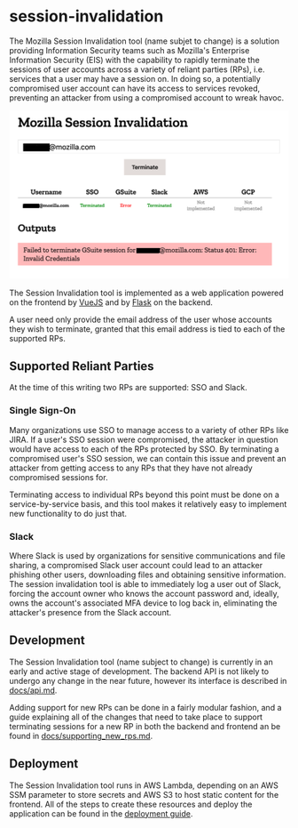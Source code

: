 # session-invalidation

The Mozilla Session Invalidation tool (name subjet to change) is a solution
providing Information Security teams such as Mozilla's Enterprise
Information Security (EIS) with the capability to rapidly terminate the
sessions of user accounts across a variety of reliant parties (RPs), i.e.
services that a user may have a session on.  In doing so, a potentially
compromised user account can have its access to services revoked, preventing an
attacker from using a compromised account to wreak havoc.

![Early demo image](https://raw.githubusercontent.com/mozilla/session-invalidation/master/docs/images/earlydemo.png)

The Session Invalidation tool is implemented as a web application powered on
the frontend by [VueJS](https://vuejs.org/) and by
[Flask](https://flask.palletsprojects.com/en/1.1.x/) on the backend.

A user need only provide the email address of the user whose accounts they
wish to terminate, granted that this email address is tied to each of the
supported RPs.

## Supported Reliant Parties

At the time of this writing two RPs are supported: SSO and Slack.

### Single Sign-On

Many organizations use SSO to manage access to a variety of other RPs like JIRA.
If a user's SSO session were compromised, the attacker in question would have
access to each of the RPs protected by SSO.  By terminating a compromised user's
SSO session, we can contain this issue and prevent an attacker from getting
access to any RPs that they have not already compromised sessions for.

Terminating access to individual RPs beyond this point must be done on a
service-by-service basis, and this tool makes it relatively easy to implement
new functionality to do just that.

### Slack

Where Slack is used by organizations for sensitive communications and file
sharing, a compromised Slack user account could lead to an attacker phishing
other users, downloading files and obtaining sensitive information.  The
session invalidation tool is able to immediately log a user out of Slack,
forcing the account owner who knows the account password and, ideally, owns
the account's associated MFA device to log back in, eliminating the attacker's
presence from the Slack account.

## Development

The Session Invalidation tool (name subject to change) is currently in an early
and active stage of development.  The backend API is not likely to undergo any
change in the near future, however its interface is described in
[docs/api.md](https://github.com/mozilla/session-invalidation/blob/master/docs/api.md).

Adding support for new RPs can be done in a fairly modular fashion, and a guide
explaining all of the changes that need to take place to support terminating
sessions for a new RP in both the backend and frontend an be found in
[docs/supporting_new_rps.md](https://github.com/mozilla/session-invalidation/blob/master/docs/supporting_new_rps.md).

## Deployment

The Session Invalidation tool runs in AWS Lambda, depending on an AWS SSM
parameter to store secrets and AWS S3 to host static content for the frontend.
All of the steps to create these resources and deploy the application can be
found in the [deployment guide](/docs/deployment.md).
